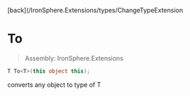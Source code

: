 ﻿

[back](/IronSphere.Extensions/types/ChangeTypeExtension

# To

> Assembly: IronSphere.Extensions

```csharp
T To<T>(this object this);
```

converts any object to type of T

 
